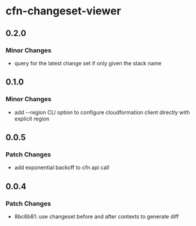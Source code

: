 # cfn-changeset-viewer

## 0.2.0

### Minor Changes

- query for the latest change set if only given the stack name

## 0.1.0

### Minor Changes

- add --region CLI option to configure cloudformation client directly with explicit region

## 0.0.5

### Patch Changes

- add exponential backoff to cfn api call

## 0.0.4

### Patch Changes

- 8bc6b81: use changeset before and after contexts to generate diff
